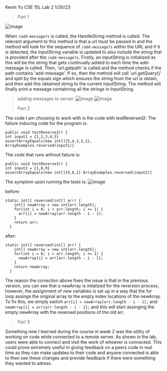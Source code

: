 Kevin Yu
CSE 15L Lab 2
1/30/23

> Part 1

![image](https://user-images.githubusercontent.com/122575342/218636440-e727b1f5-e9e8-4f80-903e-ccc01b44e862.png)

When `/add-message?s` is called, the HandleString method is called. The relevant argument to this method is that a url must be passed in and the method will look for
the sequence of `/add-message?s` within the URL and if it is detected, the InputString variable is updated to also include the string that is provided after the
`/add-message?s`. Firstly, an inputString is initialized as this will be the string that gets continually added to each time the add-message is called. Then, 'url.getpath' is called and the method checks if the path contains 'add-message'. If so, then the method will call 'url.getQuery()' and split by the equals sign which ensures the string from the url is obtain, and then add this obtained string to the current inputString. The method will finally print a message contatining all the strings in InputString.


>adding messages to server:
![image](https://user-images.githubusercontent.com/122575342/218637101-ceb534e4-1b6e-4998-9d24-9defc803f6c5.png)
![image](https://user-images.githubusercontent.com/122575342/218637172-d1c6392b-4769-4a0b-9c45-5eb75bdb7255.png)


> Part 2

The code I am choosing to work with is the code with testReversed2:
The failure inducing code for the program is: 
```
public void testReverse2() {
int input1 = {1,2,3,4,5}
assertArrayEquals(new int[]{5,4,3,2,1}, ArrayExamples.reversed(input1)}
```

The code that runs without failure is:
```
public void testReverse3() {
int input2 = {1,8,9}
assertArrayEquals(new int[]{9,8,1} ArrayExamples.reversed(input2)}
```

The symptom upon running the tests is:
![image](https://user-images.githubusercontent.com/122575342/215650120-e4a13052-df9e-4992-98fa-b4472149398b.png)

before:
```
static int[] reversed(int[] arr) {
    int[] newArray = new int[arr.length];
    for(int i = 0; i < arr.length; i += 1) {
      arr[i] = newArray[arr.length - i - 1];
    }
    return arr;
  }
 ```
after:
```
static int[] reversed(int[] arr) {
    int[] newArray = new int[arr.length];
    for(int i = 0; i < arr.length; i += 1) {
      newArray[i] = arr[arr.length - i - 1];
    }
    return newArray;
  }
  ```
  The reason the correction above fixes the issue is that in the previous version, you can see that a newArray is intialized for the reversion process, however, the assignment of new variables is set up in a way that the for loop assings the original array to the empty index locations of the newArray. To fix this, we simply switch 
`arr[i] = newArray[arr.length - i - 1];` and `newArray[i] = arr[arr.length - i - 1];` and this will start assinging the empty newArray with the reversed positions of the old arr.

> Part 3

Something new I learned during the course in week 2 was the utility of working on code while connected to a remote server. As shown in the lab, users were able to connect and visit the work of whoever is connected. This could prove extremely useful in giving feedback on a peers code in real time as they can make updates to their code and anyone connected is able to then see these changes and provide feedback if there were something they wanted to adress. 




